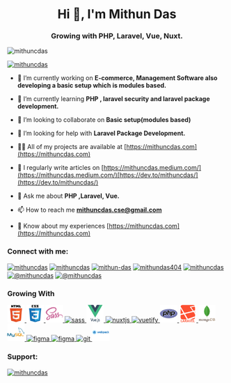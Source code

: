 <h1 align="center">Hi 👋, I'm Mithun Das</h1>
<h3 align="center">Growing with PHP, Laravel, Vue, Nuxt.</h3>
<p align="left"> <img src="https://komarev.com/ghpvc/?username=mithuncdas&label=Profile%20views&color=0e75b6&style=flat"
    alt="mithuncdas" /> </p>
    <p align="left"> <a href="https://twitter.com/mithuncdas" target="blank"><img
        src="https://img.shields.io/twitter/follow/mithuncdas?logo=twitter&style=for-the-badge"
        alt="mithuncdas" /></a> </p>

- 🔭 I’m currently working on **E-commerce, Management Software also developing a basic setup which is modules based.**

- 🌱 I’m currently learning **PHP , laravel security and laravel package development.**

- 👯 I’m looking to collaborate on **Basic setup(modules based)**

- 🤝 I’m looking for help with **Laravel Package Development.**

- 👨‍💻 All of my projects are available at [https://mithuncdas.com](https://mithuncdas.com)

- 📝 I regularly write articles on [https://mithuncdas.medium.com/](https://mithuncdas.medium.com/)[https://dev.to/mithuncdas/](https://dev.to/mithuncdas/)

- 💬 Ask me about **PHP ,Laravel, Vue.**

- 📫 How to reach me **mithuncdas.cse@gmail.com**

- 📄 Know about my experiences [https://mithuncdas.com](https://mithuncdas.com)

<h3 align="left">Connect with me:</h3>
<p align="left">
    <a href="https://twitter.com/mithuncdas" target="blank"><img align="center"
            src="https://raw.githubusercontent.com/rahuldkjain/github-profile-readme-generator/master/src/images/icons/Social/twitter.svg"
            alt="mithuncdas" height="30" width="40" /></a>
    <a href="https://linkedin.com/in/mithuncdas" target="blank"><img align="center"
            src="https://raw.githubusercontent.com/rahuldkjain/github-profile-readme-generator/master/src/images/icons/Social/linked-in-alt.svg"
            alt="mithuncdas" height="30" width="40" /></a>
    <a href="https://stackoverflow.com/users/mithun-das" target="blank"><img align="center"
            src="https://raw.githubusercontent.com/rahuldkjain/github-profile-readme-generator/master/src/images/icons/Social/stack-overflow.svg"
            alt="mithun-das" height="30" width="40" /></a>
    <a href="https://fb.com/mithundas404" target="blank"><img align="center"
            src="https://raw.githubusercontent.com/rahuldkjain/github-profile-readme-generator/master/src/images/icons/Social/facebook.svg"
            alt="mithundas404" height="30" width="40" /></a>
    <a href="https://instagram.com/mithuncdas" target="blank"><img align="center"
            src="https://raw.githubusercontent.com/rahuldkjain/github-profile-readme-generator/master/src/images/icons/Social/instagram.svg"
            alt="mithuncdas" height="30" width="40" /></a>
    <a href="https://medium.com/@mithuncdas" target="blank"><img align="center"
            src="https://raw.githubusercontent.com/rahuldkjain/github-profile-readme-generator/master/src/images/icons/Social/medium.svg"
            alt="@mithuncdas" height="30" width="40" /></a>
    <a href="https://dev.to/mithuncdas/" target="blank"><img align="center"
            src="https://raw.githubusercontent.com/rahuldkjain/github-profile-readme-generator/master/src/images/icons/Social/medium.svg"
            alt="@mithuncdas" height="30" width="40" /></a>
</p>

<h3 align="left">Growing With</h3>
<p align="left"> 
    <a href="https://www.w3.org/html/" target="_blank" rel="noreferrer"> 
        <img src="https://raw.githubusercontent.com/devicons/devicon/master/icons/html5/html5-original-wordmark.svg" alt="html5" width="40" height="40" /> 
    </a> 
    <a href="https://www.w3schools.com/css/" target="_blank" rel="noreferrer"> 
        <img src="https://raw.githubusercontent.com/devicons/devicon/master/icons/css3/css3-original-wordmark.svg"alt="css3" width="40" height="40" /> 
    </a> 
    <a href="https://sass-lang.com" target="_blank" rel="noreferrer"> 
        <img src="https://raw.githubusercontent.com/devicons/devicon/master/icons/sass/sass-original.svg" alt="sass" width="40" height="40" /> 
    </a> 
    <a href="javascript:void(0)" target="_blank" rel="noreferrer"> 
        <img src="https://www.vectorlogo.zone/logos/getbootstrap/getbootstrap-icon.svg" alt="sass" width="40" height="40" /> 
    </a> 
    <a href="https://vuejs.org/" target="_blank" rel="noreferrer"> <img src="https://raw.githubusercontent.com/devicons/devicon/master/icons/vuejs/vuejs-original-wordmark.svg" alt="vuejs" width="40" height="40" /> 
    </a> 
    <a href="https://nuxtjs.org/" target="_blank" rel="noreferrer">
        <img src="https://www.vectorlogo.zone/logos/nuxtjs/nuxtjs-icon.svg" alt="nuxtjs" width="40" height="40" /> 
    </a>
    <a href="https://vuetifyjs.com/en/" target="_blank" rel="noreferrer"> 
        <img src="https://bestofjs.org/logos/vuetify.svg" alt="vuetify" width="40" height="40" /> 
    </a>
     <a href="https://www.php.net" target="_blank" rel="noreferrer"> 
        <img src="https://raw.githubusercontent.com/devicons/devicon/master/icons/php/php-original.svg" alt="php" width="40" height="40" /> 
    </a> 
    <a href="https://laravel.com/" target="_blank" rel="noreferrer"> <img src="https://raw.githubusercontent.com/devicons/devicon/master/icons/laravel/laravel-plain-wordmark.svg" alt="laravel" width="40" height="40" /> 
    </a> 
     <a href="https://www.mongodb.com/" target="_blank" rel="noreferrer"> 
        <img src="https://raw.githubusercontent.com/devicons/devicon/master/icons/mongodb/mongodb-original-wordmark.svg" alt="mongodb" width="40" height="40" /> 
    </a> 
    <a href="https://www.mysql.com/" target="_blank" rel="noreferrer"> 
        <img src="https://raw.githubusercontent.com/devicons/devicon/master/icons/mysql/mysql-original-wordmark.svg" alt="mysql" width="40" height="40" /> 
    </a> 
    <a href="https://www.wordpress.org" target="_blank" rel="noreferrer">
        <img src="https://www.vectorlogo.zone/logos/wordpress/wordpress-ar21.svg" alt="figma" width="70" height="40" /> 
    </a>
    <a href="https://www.figma.com/" target="_blank" rel="noreferrer">
        <img src="https://www.vectorlogo.zone/logos/figma/figma-icon.svg" alt="figma" width="40" height="40" /> 
    </a>
    <a href="https://git-scm.com/" target="_blank" rel="noreferrer"> 
        <img src="https://www.vectorlogo.zone/logos/git-scm/git-scm-icon.svg" alt="git" width="40" height="40" /> 
    </a> 
    <a href="https://webpack.js.org" target="_blank" rel="noreferrer"> 
        <img src="https://raw.githubusercontent.com/devicons/devicon/d00d0969292a6569d45b06d3f350f463a0107b0d/icons/webpack/webpack-original-wordmark.svg"
            alt="webpack" width="40" height="40" />
     </a> 
    
</p>

<h3 align="left">Support:</h3>
<p><a href="https://www.buymeacoffee.com/mithuncdas"> <img align="center"
            src="https://cdn.buymeacoffee.com/buttons/v2/default-yellow.png" height="50" width="210"
            alt="mithuncdas" /></a></p><br>
